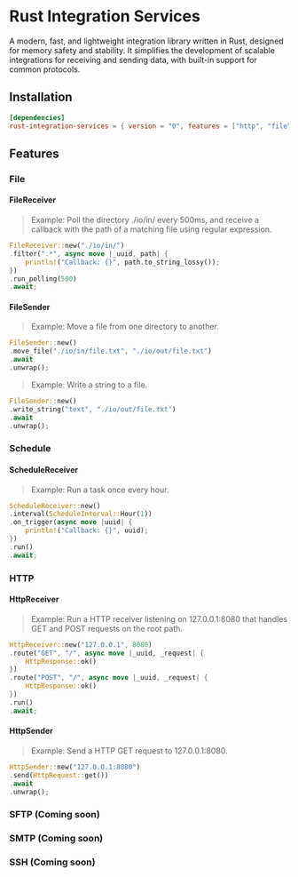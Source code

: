 # Rust Integration Services

A modern, fast, and lightweight integration library written in Rust, designed for memory safety and stability. It simplifies the development of scalable integrations for receiving and sending data, with built-in support for common protocols.

## Installation

``` toml
[dependencies]
rust-integration-services = { version = "0", features = ["http", "file", "schedule"] }
```

## Features
### File
#### FileReceiver

>Example: Poll the directory ./io/in/ every 500ms, and receive a callback with the path of a matching file using regular expression.

``` rust
FileReceiver::new("./io/in/")
.filter(".*", async move |_uuid, path| {
    println!("Callback: {}", path.to_string_lossy());
})
.run_polling(500)
.await;
```

#### FileSender

>Example: Move a file from one directory to another.
``` rust
FileSender::new()
.move_file("./io/in/file.txt", "./io/out/file.txt")
.await
.unwrap();
```

>Example: Write a string to a file.
``` rust
FileSender::new()
.write_string("text", "./io/out/file.txt")
.await
.unwrap();
```

### Schedule
#### ScheduleReceiver

>Example: Run a task once every hour.
``` rust
ScheduleReceiver::new()
.interval(ScheduleInterval::Hour(1))
.on_trigger(async move |uuid| {
    println!("Callback: {}", uuid);
})
.run()
.await;
```

### HTTP
#### HttpReceiver

>Example: Run a HTTP receiver listening on 127.0.0.1:8080 that handles GET and POST requests on the root path.
``` rust
HttpReceiver::new("127.0.0.1", 8080)
.route("GET", "/", async move |_uuid, _request| {
    HttpResponse::ok()
})
.route("POST", "/", async move |_uuid, _request| {
    HttpResponse::ok()
})
.run()
.await;
```

#### HttpSender

>Example: Send a HTTP GET request to 127.0.0.1:8080.
``` rust
HttpSender::new("127.0.0.1:8080")
.send(HttpRequest::get())
.await
.unwrap();
```

### SFTP (Coming soon)
### SMTP (Coming soon)
### SSH (Coming soon)
